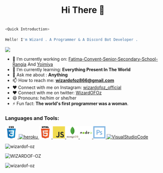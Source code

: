 <h1 align= "center">Hi There 👋 </h1>

```js

<Quick Introduction>

Hello! I'm Wizard . A Programmer & A Discord Bot Developer .

```
<img align=center src="[https://discord.c99.nl/widget/theme-2/583666642010112000.png](https://discord.c99.nl/widget/theme-3/583666642010112000.png )">




- 🔭 I’m currently working on: [Fatima-Convent-Senior-Secondary-School-Rangia](https://github.com/WIZARDOF-OZ/Fatima-Convent-Senior-Secondary-School-) And [Yoimiya](https://github.com/Akio6265/yoimiya)
- 🌱 I’m currently learning: **Everything Present In The World**
- 💬 Ask me about : **Anything**
- 📫 How to reach me: **wizardofoz866@gmail.com**
- ❤ Connect with me on Instagram: [wizardofoz_official](https://www.instagram.com/rizuwanul_official/)
- ❤ Connect with me on twitter: [WizardOFOz](https://twitter.com/Wizard_OFOZ2345/)
- 😄 Pronouns: he/him or she/her
- ⚡ Fun fact: **The world's first programmer was a woman**.

<h3 align="left">Languages and Tools:</h3>
<p align="left"> <a href="https://www.w3schools.com/css/" target="_blank"> <img src="https://raw.githubusercontent.com/devicons/devicon/master/icons/css3/css3-original-wordmark.svg" alt="css3" width="40" height="40"/> </a> <a href="https://heroku.com" target="_blank"> <img src="https://www.vectorlogo.zone/logos/heroku/heroku-icon.svg" alt="heroku" width="40" height="40"/> </a> <a href="https://www.w3.org/html/" target="_blank"> <img src="https://raw.githubusercontent.com/devicons/devicon/master/icons/html5/html5-original-wordmark.svg" alt="html5" width="40" height="40"/> </a> <a href="https://developer.mozilla.org/en-US/docs/Web/JavaScript" target="_blank"> <img src="https://raw.githubusercontent.com/devicons/devicon/master/icons/javascript/javascript-original.svg" alt="javascript" width="40" height="40"/> </a> <a href="https://www.mongodb.com/" target="_blank"> <img src="https://raw.githubusercontent.com/devicons/devicon/master/icons/mongodb/mongodb-original-wordmark.svg" alt="mongodb" width="40" height="40"/> </a> <a href="https://nodejs.org" target="_blank"> <img src="https://raw.githubusercontent.com/devicons/devicon/master/icons/nodejs/nodejs-original-wordmark.svg" alt="nodejs" width="40" height="40"/> </a> <a href="https://www.photoshop.com/en" target="_blank"> <img src="https://raw.githubusercontent.com/devicons/devicon/master/icons/photoshop/photoshop-line.svg" alt="photoshop" width="40" height="40"/> </a> <a href="https://code.visualstudio.com/" target="_blank"> <img src="https://upload.wikimedia.org/wikipedia/commons/thumb/2/2d/Visual_Studio_Code_1.18_icon.svg/2056px-Visual_Studio_Code_1.18_icon.svg.png" alt="VisualStudioCode" width="40" height=40"/> </a></p>





<p><img align="down" src="https://github-readme-stats.vercel.app/api/top-langs?username=WIZARDOF-OZ&show_icons=true&locale=en&layout=compact" alt="wizardof-oz" /></p>

<p>&nbsp; <img align="left" src ="https://github-readme-stats.vercel.app/api/wakatime?username=WIZARDOFOZ" alt="WIZARDOF-OZ"/> </p>

<p>&nbsp;<img align="left" src="https://github-readme-stats.vercel.app/api?username=WIZARDOF-OZ&show_icons=true&locale=en&show_owner=true&count_private=true&theme=radical" alt="wizardof-oz" /></p>

 <!--<p>&nbsp;<img align="left" src="https://github-readme-stats.vercel.app/api?username=WIZARDOF-OZ&show_icons=true&locale=en" alt="wizardof-oz" /></p>-->
 

